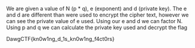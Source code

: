 We are given a value of N (p * q), e (exponent) and d (private key). The e and d are different than were used to encrypt the cipher text, however we can see the private value of e used. Using our e and d we can factor N. Using p and q we can calculate the private key used and decrypt the flag

DawgCTF{kn0w1ng_d_1s_kn0w1ng_f4ct0rs}
